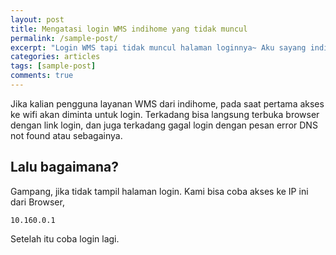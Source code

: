```yaml
---
layout: post
title: Mengatasi login WMS indihome yang tidak muncul 
permalink: /sample-post/
excerpt: "Login WMS tapi tidak muncul halaman loginnya~ Aku sayang indihome"
categories: articles
tags: [sample-post]
comments: true
---
```


Jika kalian pengguna layanan WMS dari indihome, pada saat pertama akses ke wifi akan diminta untuk login. Terkadang bisa langsung terbuka browser dengan link login, dan juga terkadang gagal login dengan pesan error DNS not found atau sebagainya. 

## Lalu bagaimana?

Gampang, jika tidak tampil halaman login. Kami bisa coba akses ke IP ini dari Browser,

~~~
10.160.0.1
~~~

Setelah itu coba login lagi. 